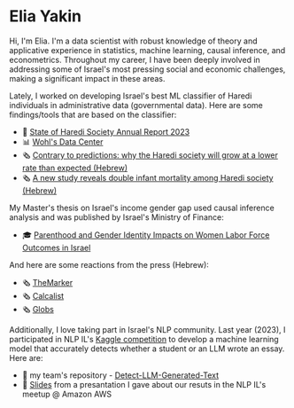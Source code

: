 # Elia Yakin

Hi, I'm Elia. I'm a data scientist with robust knowledge of theory and applicative experience in statistics, machine learning, causal inference, and econometrics.
Throughout my career, I have been deeply involved in addressing some of Israel's most pressing social and economic challenges, making a significant impact in these areas.

Lately, I worked on developing Israel's best ML classifier of Haredi individuals in administrative data (governmental data). Here are some findings/tools that are based on the classifier:
 - 📔 [State of Haredi Society Annual Report 2023](https://machon.org.il/en/2023report-en/)
 - 📊 [Wohl's Data Center](https://data.machon.org.il/)
 - 🗞️ [Contrary to predictions: why the Haredi society will grow at a lower rate than expected (Hebrew)](https://www.themarker.com/blogs/2024-06-03/ty-article/.premium/0000018f-dd15-dbdb-a59f-dd5de6390000)
 - 🗞️ [A new study reveals double infant mortality among Haredi society (Hebrew)](https://publichealth.doctorsonly.co.il/2024/04/314009/)

My Master's thesis on Israel's income gender gap used causal inference analysis and was published by Israel's Ministry of Finance:
- 🎓 [Parenthood and Gender Identity Impacts on Women Labor Force Outcomes in Israel](https://www.gov.il/BlobFolder/reports/article_13122021/he/Publishes_Articles_article_13122021.pdf) 

And here are some reactions from the press (Hebrew):
  - 🗞️ [TheMarker](https://www.themarker.com/career/.premium-1.10461190)
  - 🗞️ [Calcalist](https://www.calcalist.co.il/local_news/article/b10jii4cy)
  - 🗞️ [Globs](https://www.globes.co.il/news/article.aspx?did=1001412554)

Additionally, I love taking part in Israel's NLP community. Last year (2023), I participated in NLP IL's [Kaggle competition](https://www.meetup.com/the-israeli-natural-language-processing-meetup/events/299728251/) to develop a machine learning model that accurately detects whether a student or an LLM wrote an essay. Here are:
- 📝 my team's repository - [Detect-LLM-Generated-Text](https://github.com/eliayakin/Detect-LLM-Generated-Text/tree/main)
- 🎤 [Slides](https://github.com/eliayakin/Detect-LLM-Generated-Text/blob/main/Textbusters%20-%20Detecting%20LLM-Generated%20Text.pdf) from a presantation I gave about our resuts in the NLP IL's meetup @ Amazon AWS





<!--
**eliayakin/eliayakin** is a ✨ _special_ ✨ repository because its `README.md` (this file) appears on your GitHub profile.

Here are some ideas to get you started:

- 🔭 I’m currently working on ...
- 🌱 I’m currently learning ...
- 👯 I’m looking to collaborate on ...
- 🤔 I’m looking for help with ...
- 💬 Ask me about ...
- 📫 How to reach me: ...
- 😄 Pronouns: ...
- ⚡ Fun fact: ...
-->
